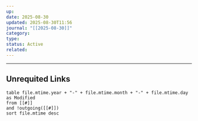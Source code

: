 ```yaml
---
up:
date: 2025-08-30
updated: 2025-08-30T11:56
journal: "[[2025-08-30]]"
category:
type:
status: Active
related:
---
```

















-----
## Unrequited Links
```dataview
table file.mtime.year + "-" + file.mtime.month + "-" + file.mtime.day as Modified
from [[#]]
and !outgoing([[#]])
sort file.mtime desc
```
